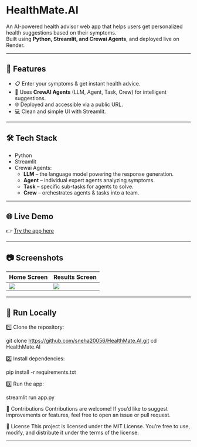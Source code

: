 # HealthMate.AI

An AI-powered health advisor web app that helps users get personalized health suggestions based on their symptoms.  
Built using **Python, Streamlit, and Crewai Agents**, and deployed live on Render.

---

## 🚀 Features
- 📋 Enter your symptoms & get instant health advice.
- 🤖 Uses **CrewAI Agents** (LLM, Agent, Task, Crew) for intelligent suggestions.
- 🌐 Deployed and accessible via a public URL.
- 💻 Clean and simple UI with Streamlit.

---

## 🛠️ Tech Stack
- Python
- Streamlit
- Crewai Agents:
  - **LLM** – the language model powering the response generation.
  - **Agent** – individual expert agents analyzing symptoms.
  - **Task** – specific sub-tasks for agents to solve.
  - **Crew** – orchestrates agents & tasks into a team.


---

## 🌐 Live Demo
👉 [Try the app here](https://healthmate-ai-1.onrender.com/)

---

## 📷 Screenshots

| Home Screen | Results Screen |
|-------------|----------------|
| ![](screenshots/HOME%20SCREEN.png) | ![](screenshots/RESULT%20SCREEN.png) |

---

## 🔧 Run Locally

1️⃣ Clone the repository:



git clone https://github.com/sneha20056/HealthMate.AI.git
cd HealthMate.AI


2️⃣ Install dependencies:


pip install -r requirements.txt


3️⃣ Run the app:


streamlit run app.py


🤝 Contributions
Contributions are welcome!
If you’d like to suggest improvements or features, feel free to open an issue or pull request.

📄 License
This project is licensed under the MIT License.
You’re free to use, modify, and distribute it under the terms of the license.

---
